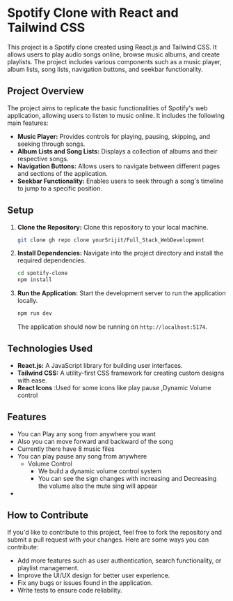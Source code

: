 # Spotify Clone with React and Tailwind CSS
This project is a Spotify clone created using React.js and Tailwind CSS. It allows users to play audio songs online, browse music albums, and create playlists. The project includes various components such as a music player, album lists, song lists, navigation buttons, and seekbar functionality.

## Project Overview

The project aims to replicate the basic functionalities of Spotify's web application, allowing users to listen to music online. It includes the following main features:

- **Music Player:** Provides controls for playing, pausing, skipping, and seeking through songs.
- **Album Lists and Song Lists:** Displays a collection of albums and their respective songs.
- **Navigation Buttons:** Allows users to navigate between different pages and sections of the application.
- **Seekbar Functionality:** Enables users to seek through a song's timeline to jump to a specific position.

## Setup

1. **Clone the Repository:** Clone this repository to your local machine.

   ```bash
   git clone gh repo clone yourSrijit/Full_Stack_WebDevelopment
   ```

2. **Install Dependencies:** Navigate into the project directory and install the required dependencies.

   ```bash
   cd spotify-clone
   npm install
   ```

3. **Run the Application:** Start the development server to run the application locally.

   ```bash
   npm run dev
   ```

   The application should now be running on `http://localhost:5174`.

## Technologies Used

- **React.js:** A JavaScript library for building user interfaces.
- **Tailwind CSS:** A utility-first CSS framework for creating custom designs with ease.
- **React Icons**  :Used for some icons like play pause ,Dynamic Volume control

## Features 
- You can Play any song from anywhere you want
- Also you can move forward and backward of the song
- Currently there have 8 music files
- You can play pause any song from anywhere 
  - Volume Control
    - We build a dynamic volume control system
    - You can see the sign changes with increasing and Decreasing the volume also the mute sing will appear
-    

## How to Contribute

If you'd like to contribute to this project, feel free to fork the repository and submit a pull request with your changes. Here are some ways you can contribute:

- Add more features such as user authentication, search functionality, or playlist management.
- Improve the UI/UX design for better user experience.
- Fix any bugs or issues found in the application.
- Write tests to ensure code reliability.


